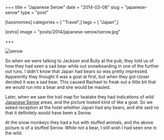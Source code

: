 +++
title = "Japanese Serow"
date = "2014-03-08"
slug = "japanese-serow"
type = "post"

[taxonomies]
categories = [ "Travel",]
tags = [ "Japan",]

[extra]
image = "posts/2014/japanese-serow/serow.jpg"

+++

![serow](serow.jpg)

So when we were talking to Jackson and Bully at the pub, they told us of how they had seen a sad bear while out snowboarding in one of the further out runs. I didn't know that Japan had bears so was pretty impressed. Apparently they thought it was a goat at first, but when they got closer decided it was a sad bear. This caused Rachael to freak out a little bit that we would run into a bear and she would be mauled.

Later, when we saw the trail map for Iwatake they had indications of wild [Japanese Serow](http://en.wikipedia.org/wiki/Japanese_serow) areas, and the picture looked kind of like a goat. So we asked reception at the hotel whether Japan had any bears, and she said no that it definitely would have been a Serow.

At the snow monkeys they had a hut with stuffed animals, and the above picture is of a stuffed Serow. While not a bear, I still wish I had seen one in the wild.
